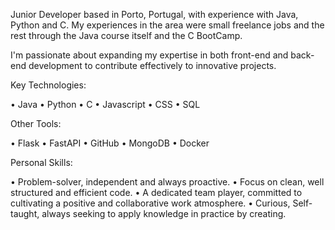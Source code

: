 Junior Developer based in Porto, Portugal, with experience with Java, Python and C. My experiences in the area were small freelance jobs and the rest through the Java course itself and the C BootCamp.

I'm passionate about expanding my expertise in both front-end and back-end development to contribute effectively to innovative projects.

Key Technologies:

• Java
• Python
• C
• Javascript
• CSS
• SQL

Other Tools:

• Flask
• FastAPI
• GitHub
• MongoDB
• Docker

Personal Skills:

• Problem-solver, independent and always proactive.
• Focus on clean, well structured and efficient code.
• A dedicated team player, committed to cultivating a positive and collaborative work atmosphere.
• Curious, Self-taught, always seeking to apply knowledge in practice by creating.
